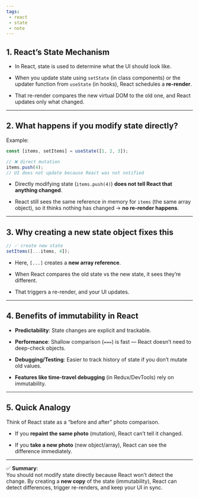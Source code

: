 ```yaml
---
tags: 
 - react
 - state
 - note
---
```


## 1. React’s State Mechanism

- In React, state is used to determine what the UI should look like.
    
- When you update state using `setState` (in class components) or the updater function from `useState` (in hooks), React schedules a **re-render**.
    
- That re-render compares the new virtual DOM to the old one, and React updates only what changed.
    

---

## 2. What happens if you modify state directly?

Example:

```js
const [items, setItems] = useState([1, 2, 3]);

// ❌ direct mutation
items.push(4);  
// UI does not update because React was not notified
```

- Directly modifying state (`items.push(4)`) **does not tell React that anything changed**.
    
- React still sees the same reference in memory for `items` (the same array object), so it thinks nothing has changed → **no re-render happens**.
    

---

## 3. Why creating a new state object fixes this

```js
// ✅ create new state
setItems([...items, 4]);
```

- Here, `[...]` creates a **new array reference**.
    
- When React compares the old state vs the new state, it sees they’re different.
    
- That triggers a re-render, and your UI updates.
    

---

## 4. Benefits of immutability in React

- **Predictability**: State changes are explicit and trackable.
    
- **Performance**: Shallow comparison (`===`) is fast — React doesn’t need to deep-check objects.
    
- **Debugging/Testing**: Easier to track history of state if you don’t mutate old values.
    
- **Features like time-travel debugging** (in Redux/DevTools) rely on immutability.
    

---

## 5. Quick Analogy

Think of React state as a “before and after” photo comparison.

- If you **repaint the same photo** (mutation), React can’t tell it changed.
    
- If you **take a new photo** (new object/array), React can see the difference immediately.
    

---

✅ **Summary**:  
You should not modify state directly because React won’t detect the change. By creating a **new copy** of the state (immutability), React can detect differences, trigger re-renders, and keep your UI in sync.